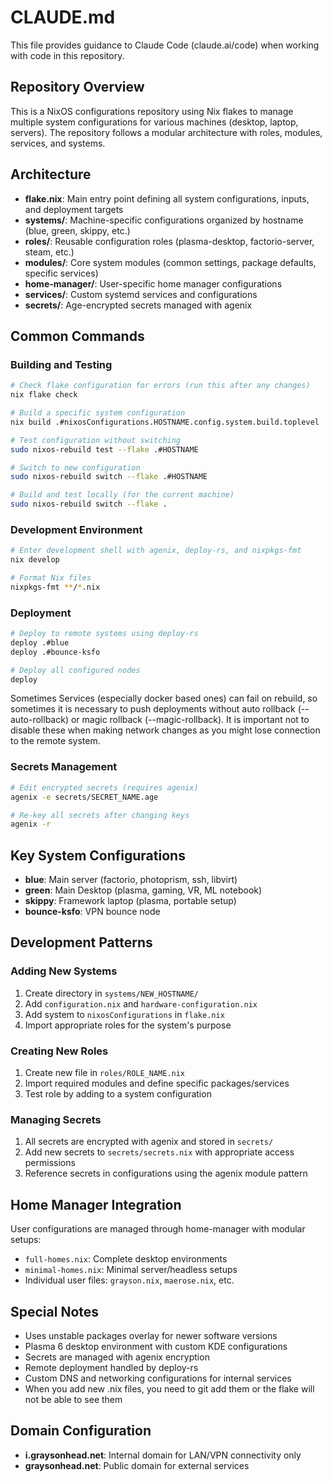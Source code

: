 # CLAUDE.md

This file provides guidance to Claude Code (claude.ai/code) when working with code in this repository.

## Repository Overview

This is a NixOS configurations repository using Nix flakes to manage multiple system configurations for various machines (desktop, laptop, servers). The repository follows a modular architecture with roles, modules, services, and systems.

## Architecture

- **flake.nix**: Main entry point defining all system configurations, inputs, and deployment targets
- **systems/**: Machine-specific configurations organized by hostname (blue, green, skippy, etc.)
- **roles/**: Reusable configuration roles (plasma-desktop, factorio-server, steam, etc.)
- **modules/**: Core system modules (common settings, package defaults, specific services)
- **home-manager/**: User-specific home manager configurations
- **services/**: Custom systemd services and configurations
- **secrets/**: Age-encrypted secrets managed with agenix

## Common Commands

### Building and Testing
```bash
# Check flake configuration for errors (run this after any changes)
nix flake check

# Build a specific system configuration
nix build .#nixosConfigurations.HOSTNAME.config.system.build.toplevel

# Test configuration without switching
sudo nixos-rebuild test --flake .#HOSTNAME

# Switch to new configuration
sudo nixos-rebuild switch --flake .#HOSTNAME

# Build and test locally (for the current machine)
sudo nixos-rebuild switch --flake .
```

### Development Environment
```bash
# Enter development shell with agenix, deploy-rs, and nixpkgs-fmt
nix develop

# Format Nix files
nixpkgs-fmt **/*.nix
```

### Deployment
```bash
# Deploy to remote systems using deploy-rs
deploy .#blue
deploy .#bounce-ksfo

# Deploy all configured nodes
deploy
```

Sometimes Services (especially docker based ones) can fail on rebuild, so sometimes it is necessary to push deployments without auto rollback (--auto-rollback) or magic rollback (--magic-rollback). It is important not to disable these when making network changes as you might lose connection to the remote system.

### Secrets Management
```bash
# Edit encrypted secrets (requires agenix)
agenix -e secrets/SECRET_NAME.age

# Re-key all secrets after changing keys
agenix -r
```

## Key System Configurations

- **blue**: Main server (factorio, photoprism, ssh, libvirt)
- **green**: Main Desktop (plasma, gaming, VR, ML notebook)
- **skippy**: Framework laptop (plasma, portable setup)
- **bounce-ksfo**: VPN bounce node

## Development Patterns

### Adding New Systems
1. Create directory in `systems/NEW_HOSTNAME/`
2. Add `configuration.nix` and `hardware-configuration.nix`
3. Add system to `nixosConfigurations` in `flake.nix`
4. Import appropriate roles for the system's purpose

### Creating New Roles
1. Create new file in `roles/ROLE_NAME.nix`
2. Import required modules and define specific packages/services
3. Test role by adding to a system configuration

### Managing Secrets
1. All secrets are encrypted with agenix and stored in `secrets/`
2. Add new secrets to `secrets/secrets.nix` with appropriate access permissions
3. Reference secrets in configurations using the agenix module pattern

## Home Manager Integration

User configurations are managed through home-manager with modular setups:
- `full-homes.nix`: Complete desktop environments
- `minimal-homes.nix`: Minimal server/headless setups
- Individual user files: `grayson.nix`, `maerose.nix`, etc.

## Special Notes

- Uses unstable packages overlay for newer software versions
- Plasma 6 desktop environment with custom KDE configurations  
- Secrets are managed with agenix encryption
- Remote deployment handled by deploy-rs
- Custom DNS and networking configurations for internal services
- When you add new .nix files, you need to git add them or the flake will not be able to see them

## Domain Configuration

- **i.graysonhead.net**: Internal domain for LAN/VPN connectivity only
- **graysonhead.net**: Public domain for external services
